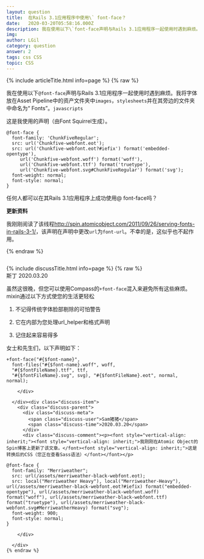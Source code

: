 ```yaml
---
layout: question
title:  在Rails 3.1应用程序中使用\` font-face？
date:   2020-03-20T05:58:16.000Z
description: 我在使用以下\`font-face声明与Rails 3.1应用程序一起使用时遇到麻烦。我将字体放在Asset Pipeline中的资产文件夹中images，...
img: 
author: LGil
category: question
answer: 2
tags: css CSS
topic: CSS
---
```

<div class="article-root">
  <div class="article">
    {% include articleTitle.html info=page %}
    {% raw %}
    <div class="article-content"><p><font style="vertical-align: inherit;"><font style="vertical-align: inherit;">我在使用以下</font></font><code>@font-face</code><font style="vertical-align: inherit;"><font style="vertical-align: inherit;">声明与Rails 3.1应用程序一起</font><font style="vertical-align: inherit;">使用时遇到麻烦</font><font style="vertical-align: inherit;">。</font><font style="vertical-align: inherit;">我将字体放在Asset Pipeline中的资产文件夹中</font></font><code>images</code><font style="vertical-align: inherit;"><font style="vertical-align: inherit;">，</font></font><code>stylesheets</code><font style="vertical-align: inherit;"><font style="vertical-align: inherit;">并</font><font style="vertical-align: inherit;">在其旁边的文件夹中命名为“ Fonts”。</font></font><code>javascripts</code></p>

<p><font style="vertical-align: inherit;"><font style="vertical-align: inherit;">这是我使用的声明（由Font Squirrel生成）。</font></font></p>

<pre><code>@font-face {<font></font>
  font-family: 'ChunkFiveRegular';<font></font>
  src: url('Chunkfive-webfont.eot');<font></font>
  src: url('Chunkfive-webfont.eot?#iefix') format('embedded-opentype'),<font></font>
     url('Chunkfive-webfont.woff') format('woff'),<font></font>
     url('Chunkfive-webfont.ttf') format('truetype'),<font></font>
     url('Chunkfive-webfont.svg#ChunkFiveRegular') format('svg');<font></font>
  font-weight: normal;<font></font>
  font-style: normal;<font></font>
}<font></font>
</code></pre>

<p><font style="vertical-align: inherit;"><font style="vertical-align: inherit;">任何人都可以在其Rails 3.1应用程序上成功使用@ font-face吗？</font></font></p>

<p><strong><font style="vertical-align: inherit;"><font style="vertical-align: inherit;">更新资料</font></font></strong></p>

<p><font style="vertical-align: inherit;"><font style="vertical-align: inherit;">我刚刚阅读了该线程</font></font><a href="http://spin.atomicobject.com/2011/09/26/serving-fonts-in-rails-3-1/"><font style="vertical-align: inherit;"><font style="vertical-align: inherit;">http://spin.atomicobject.com/2011/09/26/serving-fonts-in-rails-3-1/</font></font></a><font style="vertical-align: inherit;"><font style="vertical-align: inherit;">，</font><font style="vertical-align: inherit;">该声明在声明中</font><font style="vertical-align: inherit;">更改</font></font><code>url</code><font style="vertical-align: inherit;"><font style="vertical-align: inherit;">为</font></font><code>font-url</code><font style="vertical-align: inherit;"><font style="vertical-align: inherit;">。</font><font style="vertical-align: inherit;">不幸的是，这似乎也不起作用。</font></font></p></div>
    {% endraw %}
  </div>
  <p style="height: 0;width:0;overflow: hidden;"> 第2505篇《在Rails 3.1应用程序中使用@ font-face？》来自Winter(https://github.com/aiyld/aiyld.github.io)的站点</p>
  <div class="discuss-wrapper">
    {% include discussTitle.html info=page %}
    {% raw %}
    <div class="discuss-item">
        <div class="discuss-parent">
          <div class="discuss-meta">
            <span class="discuss-user">斯丁</span>
            <span class="discuss-time">2020.03.20</span>
          </div>
          <div class="discuss-comment"><p><font style="vertical-align: inherit;"><font style="vertical-align: inherit;">虽然这很晚，但您可以使用Compass的</font></font><code>+font-face</code><font style="vertical-align: inherit;"><font style="vertical-align: inherit;">混入来避免所有这些麻烦。</font><font style="vertical-align: inherit;">mixin通过以下方式使您的生活更轻松</font></font></p>

<ol>
<li><p><font style="vertical-align: inherit;"><font style="vertical-align: inherit;">不记得传统字体脸部剔除的可怕警告 </font></font></p></li>
<li><p><font style="vertical-align: inherit;"><font style="vertical-align: inherit;">它在内部为您处理url_helper和格式声明 </font></font></p></li>
<li><p><font style="vertical-align: inherit;"><font style="vertical-align: inherit;">记住起来容易得多 </font></font></p></li>
</ol>

<p><font style="vertical-align: inherit;"><font style="vertical-align: inherit;">女士和先生们，以下声明如下： </font></font></p>

    

<pre><code>+font-face("#{$font-name}",<font></font>
  font-files("#{$font-name}.woff", woff, <font></font>
  "#{$fontFileName}.ttf", ttf, <font></font>
  "#{$fontFileName}.svg", svg), "#{$fontFileName}.eot", normal, normal);<font></font>
</code></pre></div>
        </div>
        
      </div><div class="discuss-item">
        <div class="discuss-parent">
          <div class="discuss-meta">
            <span class="discuss-user">Sam猪猪</span>
            <span class="discuss-time">2020.03.20</span>
          </div>
          <div class="discuss-comment"><p><font style="vertical-align: inherit;"><font style="vertical-align: inherit;">我刚刚在Atomic Object的Spin博客上更新了该文章。</font><font style="vertical-align: inherit;">这是转换后的CSS（您正在查看Sass语法）</font></font></p>

<pre><code>@font-face {<font></font>
  font-family: "Merriweather";<font></font>
  src: url(/assets/merriweather-black-webfont.eot);<font></font>
  src: local("Merriweather Heavy"), local("Merriweather-Heavy"), url(/assets/merriweather-black-webfont.eot?#iefix) format("embedded-opentype"), url(/assets/merriweather-black-webfont.woff) format("woff"), url(/assets/merriweather-black-webfont.ttf) format("truetype"), url(/assets/merriweather-black-webfont.svg#MerriweatherHeavy) format("svg");<font></font>
  font-weight: 900;<font></font>
  font-style: normal;<font></font>
}<font></font>
</code></pre></div>
        </div>
        
      </div>
    {% endraw %}
  </div>
<div>
